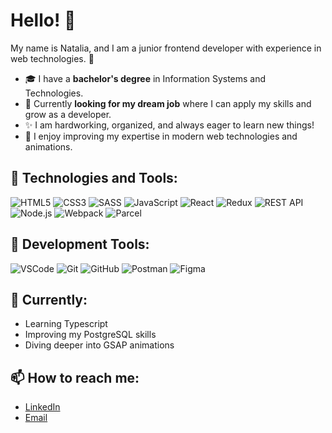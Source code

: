 # Hello! 👋

My name is Natalia, and I am a junior frontend developer with experience in web technologies. 🎉

- 🎓 I have a **bachelor's degree** in Information Systems and Technologies.
- 💼 Currently **looking for my dream job** where I can apply my skills and grow as a developer.
- ✨ I am hardworking, organized, and always eager to learn new things!
- 🌱 I enjoy improving my expertise in modern web technologies and animations.


## 🚀 Technologies and Tools:
![HTML5](https://img.shields.io/badge/-HTML5-000?&logo=HTML5)
![CSS3](https://img.shields.io/badge/-CSS3-000?&logo=CSS3)
![SASS](https://img.shields.io/badge/-SASS-000?&logo=SASS)
![JavaScript](https://img.shields.io/badge/-JavaScript-000?&logo=JavaScript)
![React](https://img.shields.io/badge/-React-000?&logo=React)
![Redux](https://img.shields.io/badge/-Redux-000?&logo=Redux)
![REST API](https://img.shields.io/badge/-REST%20API-000?&logo=REST)
![Node.js](https://img.shields.io/badge/-Node.js-000?&logo=Node.js)
![Webpack](https://img.shields.io/badge/-Webpack-000?&logo=Webpack)
![Parcel](https://img.shields.io/badge/-Parcel-000?&logo=Parcel)


## 🔧 Development Tools:
![VSCode](https://img.shields.io/badge/-VSCode-000?&logo=Visual%20Studio%20Code)
![Git](https://img.shields.io/badge/-Git-000?&logo=Git)
![GitHub](https://img.shields.io/badge/-GitHub-000?&logo=GitHub)
![Postman](https://img.shields.io/badge/-Postman-000?&logo=Postman)
![Figma](https://img.shields.io/badge/-Figma-000?&logo=Figma)


## 🌱 Currently:
- Learning Typescript
- Improving my PostgreSQL skills
- Diving deeper into GSAP animations


## 📫 How to reach me:
- [LinkedIn](https://www.linkedin.com/in/natalia-moskvychova-860131266)
- [Email](mailto:natashamoskv@gmail.com)

